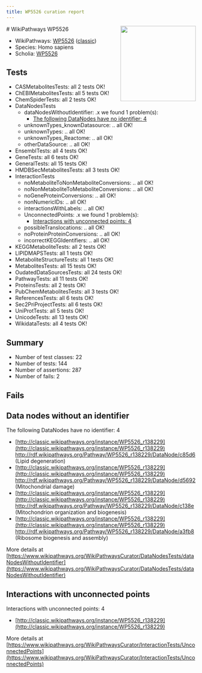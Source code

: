 ```yaml
---
title: WP5526 curation report
---
```


<img style="float: right; width: 200px" src="https://upload.wikimedia.org/wikipedia/commons/thumb/8/83/Wplogo_with_text_500.png/640px-Wplogo_with_text_500.png" />
# WikiPathways WP5526

* WikiPathways: [WP5526](https://wikipathways.org/pathways/WP5526) ([classic](https://classic.wikipathways.org/instance/WP5526))
* Species: Homo sapiens
* Scholia: [WP5526](https://scholia.toolforge.org/wikipathways/WP5526)
## Tests
* CASMetabolitesTests: all 2 tests OK!
* ChEBIMetabolitesTests: all 5 tests OK!
* ChemSpiderTests: all 2 tests OK!
* DataNodesTests
    * dataNodesWithoutIdentifier: .x we found 1 problem(s):
        * [The following DataNodes have no identifier: 4](#d2d32fa3)
    * unknownTypes_knownDatasource: .. all OK!
    * unknownTypes: .. all OK!
    * unknownTypes_Reactome: .. all OK!
    * otherDataSource: .. all OK!
* EnsemblTests: all 4 tests OK!
* GeneTests: all 6 tests OK!
* GeneralTests: all 15 tests OK!
* HMDBSecMetabolitesTests: all 3 tests OK!
* InteractionTests
    * noMetaboliteToNonMetaboliteConversions: .. all OK!
    * noNonMetaboliteToMetaboliteConversions: .. all OK!
    * noGeneProteinConversions: .. all OK!
    * nonNumericIDs: .. all OK!
    * interactionsWithLabels: .. all OK!
    * UnconnectedPoints: .x we found 1 problem(s):
        * [Interactions with unconnected points: 4](#35a61adc)
    * possibleTranslocations: .. all OK!
    * noProteinProteinConversions: .. all OK!
    * incorrectKEGGIdentifiers: .. all OK!
* KEGGMetaboliteTests: all 2 tests OK!
* LIPIDMAPSTests: all 1 tests OK!
* MetaboliteStructureTests: all 1 tests OK!
* MetabolitesTests: all 15 tests OK!
* OudatedDataSourcesTests: all 24 tests OK!
* PathwayTests: all 11 tests OK!
* ProteinsTests: all 2 tests OK!
* PubChemMetabolitesTests: all 3 tests OK!
* ReferencesTests: all 6 tests OK!
* Sec2PriProjectTests: all 6 tests OK!
* UniProtTests: all 5 tests OK!
* UnicodeTests: all 13 tests OK!
* WikidataTests: all 4 tests OK!


## Summary

* Number of test classes: 22
* Number of tests: 144
* Number of assertions: 287
* Number of fails: 2

## Fails

<a name="d2d32fa3" />

## Data nodes without an identifier

The following DataNodes have no identifier: 4

* [http://classic.wikipathways.org/instance/WP5526_r138229](http://classic.wikipathways.org/instance/WP5526_r138229) http://rdf.wikipathways.org/Pathway/WP5526_r138229/DataNode/c85d6 (Lipid
degeneration)
* [http://classic.wikipathways.org/instance/WP5526_r138229](http://classic.wikipathways.org/instance/WP5526_r138229) http://rdf.wikipathways.org/Pathway/WP5526_r138229/DataNode/d5692 (Mitochondrial
damage)
* [http://classic.wikipathways.org/instance/WP5526_r138229](http://classic.wikipathways.org/instance/WP5526_r138229) http://rdf.wikipathways.org/Pathway/WP5526_r138229/DataNode/c138e (Mitochondrion
organization
and biogenesis)
* [http://classic.wikipathways.org/instance/WP5526_r138229](http://classic.wikipathways.org/instance/WP5526_r138229) http://rdf.wikipathways.org/Pathway/WP5526_r138229/DataNode/a3fb8 (Ribosome
biogenesis and
assembly)


More details at [https://www.wikipathways.org/WikiPathwaysCurator/DataNodesTests/dataNodesWithoutIdentifier](https://www.wikipathways.org/WikiPathwaysCurator/DataNodesTests/dataNodesWithoutIdentifier)

<a name="35a61adc" />

## Interactions with unconnected points

Interactions with unconnected points: 4

* [http://classic.wikipathways.org/instance/WP5526_r138229](http://classic.wikipathways.org/instance/WP5526_r138229)


More details at [https://www.wikipathways.org/WikiPathwaysCurator/InteractionTests/UnconnectedPoints](https://www.wikipathways.org/WikiPathwaysCurator/InteractionTests/UnconnectedPoints)


